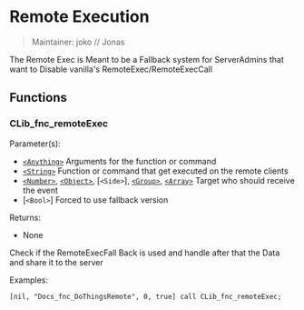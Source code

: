 # Remote Execution

> Maintainer: joko // Jonas

The Remote Exec is Meant to be a Fallback system for ServerAdmins that want to Disable vanilla's RemoteExec/RemoteExecCall
## Functions

### CLib_fnc_remoteExec

Parameter(s):
* [`<Anything>`] Arguments for the function or command
* [`<String>`] Function or command that get executed on the remote clients
* [`<Number>`], [`<Object>`], [`<Side>`], [`<Group>`], [`<Array>`] Target who should receive the event
* [`<Bool>`] Forced to use fallback version

Returns:
* None

Check if the RemoteExecFall Back is used and handle after that the Data and share it to the server

Examples:

```sqf
[nil, "Docs_fnc_DoThingsRemote", 0, true] call CLib_fnc_remoteExec;
```

[`<Control>`]: https://community.bistudio.com/wiki/Control
[`<Anything>`]: https://community.bistudio.com/wiki/Anything
[`<Config>`]: https://community.bistudio.com/wiki/Config
[`<Object>`]: https://community.bistudio.com/wiki/Object
[`<String>`]: https://community.bistudio.com/wiki/String
[`<Number>`]: https://community.bistudio.com/wiki/Number
[`<Array>`]: https://community.bistudio.com/wiki/Array
[`<Position>`]: https://community.bistudio.com/wiki/Position
[`<Color>`]: https://community.bistudio.com/wiki/Color
[`<Boolean>`]: https://community.bistudio.com/wiki/Boolean
[`<Code>`]: https://community.bistudio.com/wiki/Code
[`<Group>`]: https://community.bistudio.com/wiki/Group
[`<Location>`]: https://community.bistudio.com/wiki/Location
[`<Structured Text>`]: https://community.bistudio.com/wiki/Structured_Text
[`<Waypoint>`]: https://community.bistudio.com/wiki/Waypoint
[`<Task>`]: https://community.bistudio.com/wiki/Task
